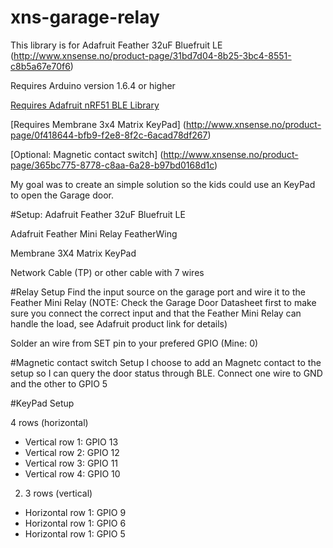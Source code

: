 # xns-garage-relay

This library is for Adafruit Feather 32uF Bluefruit LE (http://www.xnsense.no/product-page/31bd7d04-8b25-3bc4-8551-c8b5a67e70f6)

Requires Arduino version 1.6.4 or higher

[Requires Adafruit nRF51 BLE Library](https://github.com/adafruit/Adafruit_BluefruitLE_nRF51)

[Requires Membrane 3x4 Matrix KeyPad] (http://www.xnsense.no/product-page/0f418644-bfb9-f2e8-8f2c-6acad78df267)

[Optional: Magnetic contact switch] (http://www.xnsense.no/product-page/365bc775-8778-c8aa-6a28-b97bd0168d1c)

My goal was to create an simple solution so the kids could use an KeyPad to open the Garage door. 

#Setup:
Adafruit Feather 32uF Bluefruit LE

Adafruit Feather Mini Relay FeatherWing

Membrane 3X4 Matrix KeyPad

Network Cable (TP) or other cable with 7 wires

#Relay Setup
Find the input source on the garage port and wire it to the Feather Mini Relay (NOTE: Check the Garage Door Datasheet first to make sure you connect the correct input and that the Feather Mini Relay can handle the load, see Adafruit product link for details)

Solder an wire from SET pin to your prefered GPIO (Mine: 0)

#Magnetic contact switch Setup
I choose to add an Magnetc contact to the setup so I can query the door status through BLE. Connect one wire to GND and the other to GPIO 5


#KeyPad Setup

4 rows (horizontal)

* Vertical row 1: GPIO 13
* Vertical row 2: GPIO 12
* Vertical row 3: GPIO 11
* Vertical row 4: GPIO 10

2. 3 rows (vertical)

* Horizontal row 1: GPIO 9
* Horizontal row 1: GPIO 6
* Horizontal row 1: GPIO 5
